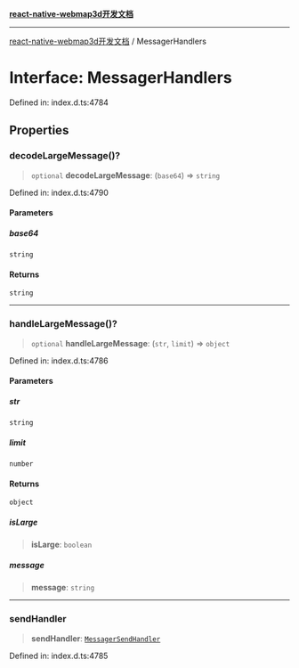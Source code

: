 [**react-native-webmap3d开发文档**](../README.md)

***

[react-native-webmap3d开发文档](../globals.md) / MessagerHandlers

# Interface: MessagerHandlers

Defined in: index.d.ts:4784

## Properties

### decodeLargeMessage()?

> `optional` **decodeLargeMessage**: (`base64`) => `string`

Defined in: index.d.ts:4790

#### Parameters

##### base64

`string`

#### Returns

`string`

***

### handleLargeMessage()?

> `optional` **handleLargeMessage**: (`str`, `limit`) => `object`

Defined in: index.d.ts:4786

#### Parameters

##### str

`string`

##### limit

`number`

#### Returns

`object`

##### isLarge

> **isLarge**: `boolean`

##### message

> **message**: `string`

***

### sendHandler

> **sendHandler**: [`MessagerSendHandler`](../type-aliases/MessagerSendHandler.md)

Defined in: index.d.ts:4785
